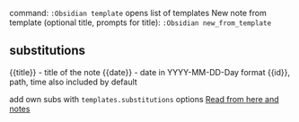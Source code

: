 command: `:Obsidian template`
opens list of templates
New note from template (optional title, prompts for title): `:Obsidian new_from_template`

## substitutions
{{title}} - title of the note
{{date}} - date in YYYY-MM-DD-Day format
{{id}}, path, time also included by default

add own subs with `templates.substitutions` options
[Read from here and notes](https://github.com/obsidian-nvim/obsidian.nvim/wiki/Template#substitutions)
